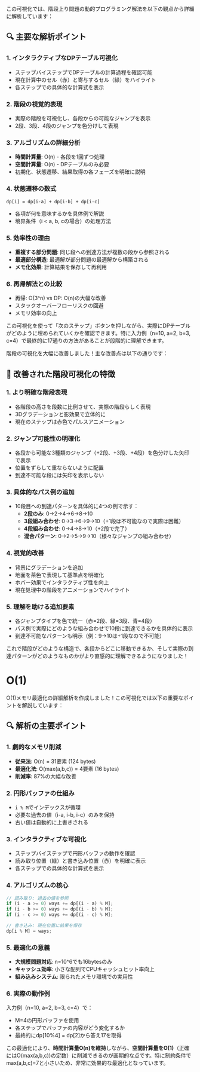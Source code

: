 この可視化では、階段上り問題の動的プログラミング解法を以下の観点から詳細に解析しています：

## 🔍 主要な解析ポイント

### 1. **インタラクティブなDPテーブル可視化**

- ステップバイステップでDPテーブルの計算過程を確認可能
- 現在計算中のセル（赤）と寄与するセル（緑）をハイライト
- 各ステップでの具体的な計算式を表示

### 2. **階段の視覚的表現**

- 実際の階段を可視化し、各段からの可能なジャンプを表示
- 2段、3段、4段のジャンプを色分けして表現

### 3. **アルゴリズムの詳細分析**

- **時間計算量**: O(n) - 各段を1回ずつ処理
- **空間計算量**: O(n) - DPテーブルのみ必要
- 初期化、状態遷移、結果取得の各フェーズを明確に説明

### 4. **状態遷移の数式**

```
dp[i] = dp[i-a] + dp[i-b] + dp[i-c]
```

- 各項が何を意味するかを具体例で解説
- 境界条件（i < a, b, cの場合）の処理方法

### 5. **効率性の理由**

- **重複する部分問題**: 同じ段への到達方法が複数の段から参照される
- **最適部分構造**: 最適解が部分問題の最適解から構築される
- **メモ化効果**: 計算結果を保存して再利用

### 6. **再帰解法との比較**

- 再帰: O(3^n) vs DP: O(n)の大幅な改善
- スタックオーバーフローリスクの回避
- メモリ効率の向上

この可視化を使って「次のステップ」ボタンを押しながら、実際にDPテーブルがどのように埋められていくかを確認できます。特に入力例（n=10, a=2, b=3, c=4）で最終的に17通りの方法があることが段階的に理解できます。

階段の可視化を大幅に改善しました！主な改善点は以下の通りです：

## 🎯 改善された階段可視化の特徴

### 1. **より明確な階段表現**

- 各階段の高さを段数に比例させて、実際の階段らしく表現
- 3Dグラデーションと影効果で立体的に
- 現在のステップは赤色でパルスアニメーション

### 2. **ジャンプ可能性の明確化**

- 各段から可能な3種類のジャンプ（+2段、+3段、+4段）を色分けした矢印で表示
- 位置をずらして重ならないように配置
- 到達不可能な段には矢印を表示しない

### 3. **具体的なパス例の追加**

- 10段目への到達パターンを具体的に4つの例で示す：
    - **2段のみ**: 0→2→4→6→8→10
    - **3段組み合わせ**: 0→3→6→9→10（+1段は不可能なので実際は困難）
    - **4段組み合わせ**: 0→4→8→10（+2段で完了）
    - **混合パターン**: 0→2→5→9→10（様々なジャンプの組み合わせ）

### 4. **視覚的改善**

- 背景にグラデーションを追加
- 地面を茶色で表現して基準点を明確化
- ホバー効果でインタラクティブ性を向上
- 現在処理中の階段をアニメーションでハイライト

### 5. **理解を助ける追加要素**

- 各ジャンプタイプを色で統一（赤=2段、緑=3段、青=4段）
- パス例で実際にどのような組み合わせで10段に到達できるかを具体的に表示
- 到達不可能なパターンも明示（例：9→10は+1段なので不可能）

これで階段がどのような構造で、各段からどこに移動できるか、そして実際の到達パターンがどのようなものかがより直感的に理解できるようになりました！

# O(1)

O(1)メモリ最適化の詳細解析を作成しました！この可視化では以下の重要なポイントを解説しています：

## 🔍 解析の主要ポイント

### 1. **劇的なメモリ削減**

- **従来法**: O(n) = 31要素 (124 bytes)
- **最適化法**: O(max(a,b,c)) = 4要素 (16 bytes)
- **削減率**: 87%の大幅な改善

### 2. **円形バッファの仕組み**

- `i % M`でインデックスが循環
- 必要な過去の値（i-a, i-b, i-c）のみを保持
- 古い値は自動的に上書きされる

### 3. **インタラクティブな可視化**

- ステップバイステップで円形バッファの動作を確認
- 読み取り位置（緑）と書き込み位置（赤）を明確に表示
- 各ステップでの具体的な計算式を表示

### 4. **アルゴリズムの核心**

```javascript
// 読み取り: 過去の値を参照
if (i - a >= 0) ways += dp[(i - a) % M];
if (i - b >= 0) ways += dp[(i - b) % M];
if (i - c >= 0) ways += dp[(i - c) % M];

// 書き込み: 現在位置に結果を保存
dp[i % M] = ways;
```

### 5. **最適化の意義**

- **大規模問題対応**: n=10^6でも16bytesのみ
- **キャッシュ効率**: 小さな配列でCPUキャッシュヒット率向上
- **組み込みシステム**: 限られたメモリ環境での実用性

### 6. **実際の動作例**

入力例（n=10, a=2, b=3, c=4）で：

- M=4の円形バッファを使用
- 各ステップでバッファの内容がどう変化するか
- 最終的にdp[10%4] = dp[2]から答え17を取得

この最適化により、**時間計算量O(n)を維持**しながら、**空間計算量をO(1)**（正確にはO(max(a,b,c))の定数）に削減できるのが画期的な点です。特に制約条件でmax(a,b,c)=7と小さいため、非常に効果的な最適化となっています。
